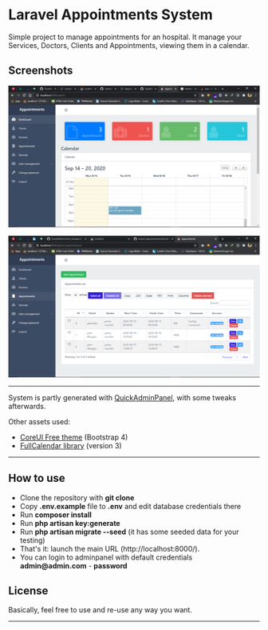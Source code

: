 # Laravel Appointments System

Simple project to manage appointments for an hospital.
It manage your Services, Doctors, Clients and Appointments, viewing them in a calendar.

## Screenshots
![Appointments Dashboard](screenshots/screenshot1.png)

![Appointments](screenshots/screenshot2.png)

---

System is partly generated with [QuickAdminPanel](https://2019.quickadminpanel.com), with some tweaks afterwards.

Other assets used:

- [CoreUI Free theme](https://coreui.io/demo/#main.html) (Bootstrap 4)
- [FullCalendar library](https://fullcalendar.io/) (version 3)


---

## How to use

- Clone the repository with __git clone__
- Copy __.env.example__ file to __.env__ and edit database credentials there
- Run __composer install__
- Run __php artisan key:generate__
- Run __php artisan migrate --seed__ (it has some seeded data for your testing)
- That's it: launch the main URL (http://localhost:8000/). 
- You can login to adminpanel with default credentials __admin@admin.com__ - __password__

## License

Basically, feel free to use and re-use any way you want.

---